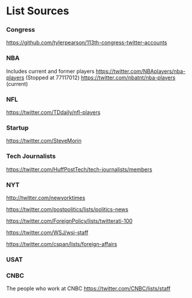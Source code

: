 # List Sources

### Congress
https://github.com/tylerpearson/113th-congress-twitter-accounts

### NBA
Includes current and former players
https://twitter.com/NBAplayers/nba-players (Stopped at 77117012)
https://twitter.com/nbatnt/nba-players (current)


### NFL
https://twitter.com/TDdaily/nfl-players


### Startup
https://twitter.com/SteveMorin


### Tech Journalists
https://twitter.com/HuffPostTech/tech-journalists/members


### NYT
http://twitter.com/newyorktimes




https://twitter.com/postpolitics/lists/politics-news

https://twitter.com/ForeignPolicy/lists/twitterati-100


https://twitter.com/WSJ/wsj-staff



https://twitter.com/cspan/lists/foreign-affairs

### USAT



### CNBC
The people who work at CNBC
https://twitter.com/CNBC/lists/staff
